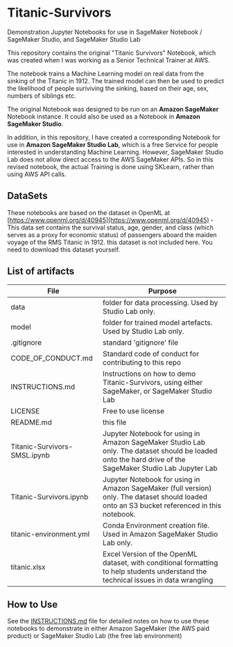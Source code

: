 # Titanic-Survivors
Demonstration Jupyter Notebooks for use in SageMaker Notebook / SageMaker Studio, and SageMaker Studio Lab

This repository contains the original "Titanic Survivors" Notebook, which was created when I was working as a Senior Technical Trainer at AWS. 

The notebook trains a Machine Learning model on real data from the sinking of the Titanic in 1912. The trained model can then be used to predict the likelihood of people suriviving the sinking, based on their age, sex, numbers of siblings etc. 

The original Notebook was designed to be run on an **Amazon SageMaker** Notebook instance. It could also be used as a Notebook in **Amazon SageMaker Studio**.

In addition, in this repository, I have created a corresponding Notebook for use in **Amazon SageMaker Studio Lab**, which is a free Service for people interested in understanding Machine Learning. However, SageMaker Studio Lab does not allow direct access to the AWS SageMaker APIs. So in this revised notebook, the actual Training is done using SKLearn, rather than using AWS API calls. 

## DataSets
These notebooks are based on the dataset in OpenML at [https://www.openml.org/d/40945](https://www.openml.org/d/40945) - This data set contains the survival status, age, gender, and class (which serves as a proxy for economic status) of passengers aboard the maiden voyage of the RMS Titanic in 1912. this dataset is not included here. You need to download this dataset yourself.

## List of artifacts
| File | Purpose |
| ---- | ------- |
| data | folder for data processing. Used by Studio Lab only. |
| model | folder for trained model artefacts. Used by Studio Lab only.  |
| .gitignore | standard 'gitignore' file |
| CODE_OF_CONDUCT.md | Standard code of conduct for contributing to this repo |
| INSTRUCTIONS.md | Instructions on how to demo Titanic-Survivors, using either SageMaker, or SageMaker Studio Lab | 
| LICENSE | Free to use license |
| README.md | this file |
| Titanic-Survivors-SMSL.ipynb | Jupyter Notebook for using in Amazon SageMaker Studio Lab only. The dataset should be loaded onto the hard drive of the SageMaker Studio Lab Jupyter Lab |
| Titanic-Survivors.ipynb | Jupyter Notebook for using in Amazon SageMaker (full version) only. The dataset should loaded onto an S3 bucket referenced in this notebook. |
| titanic-environment.yml | Conda Environment creation file. Used in Amazon SageMaker Studio Lab only. |
| titanic.xlsx | Excel Version of the OpenML dataset, with conditional formatting to help students understand the technical issues in data wrangling |

## How to Use
See the [INSTRUCTIONS.md](INSTRUCTIONS.md) file for detailed notes on how to use these notebooks to demonstrate in either Amazon SageMaker (the AWS paid product) or SageMaker Studio Lab (the free lab environment)

